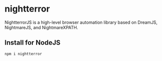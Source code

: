 # nightterror
NightterrorJS is a high-level browser automation library based on DreamJS, NightmareJS, and NightmareXPATH.

## Install for NodeJS
```css
npm i nightterror
```
